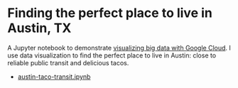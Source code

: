 # Finding the perfect place to live in Austin, TX

A Jupyter notebook to demonstrate [visualizing big data with Google Cloud](https://medium.com/@TimSwast/visualizing-big-data-with-google-cloud-fe323a03f85c). I use data visualization to find the perfect place to live in Austin: close to reliable public transit and delicious tacos.

- [austin-taco-transit.ipynb](http://nbviewer.jupyter.org/github/tswast/code-snippets/blob/master/2017/austin-taco-transit/austin-taco-transit.ipynb)

